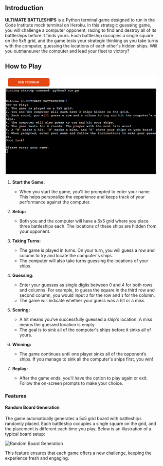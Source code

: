 ## Introduction

**ULTIMATE BATTLESHIPS** is a Python terminal game designed to run in the Code Institute mock terminal on Heroku. In this strategic guessing game, you will challenge a computer opponent, racing to find and destroy all of its battleships before it finds yours. Each battleship occupies a single square on the 5x5 grid, and the game tests your strategic thinking as you take turns with the computer, guessing the locations of each other's hidden ships. Will you outmaneuver the computer and lead your fleet to victory?

## How to Play

![Start Game Description](./images/start-game.png)

1. **Start the Game:**
   - When you start the game, you'll be prompted to enter your name. This helps personalize the experience and keeps track of your performance against the computer.

2. **Setup:**
   - Both you and the computer will have a 5x5 grid where you place three battleships each. The locations of these ships are hidden from your opponent.

3. **Taking Turns:**
   - The game is played in turns. On your turn, you will guess a row and column to try and locate the computer's ships.
   - The computer will also take turns guessing the locations of your ships.

4. **Guessing:**
   - Enter your guesses as single digits between 0 and 4 for both rows and columns. For example, to guess the square in the third row and second column, you would input `2` for the row and `1` for the column.
   - The game will indicate whether your guess was a hit or a miss.

5. **Scoring:**
   - A hit means you’ve successfully guessed a ship's location. A miss means the guessed location is empty.
   - The goal is to sink all of the computer's ships before it sinks all of yours.

6. **Winning:**
   - The game continues until one player sinks all of the opponent’s ships. If you manage to sink all the computer's ships first, you win!

7. **Replay:**
   - After the game ends, you’ll have the option to play again or exit. Follow the on-screen prompts to make your choice.

### Features

#### Random Board Generation

The game automatically generates a 5x5 grid board with battleships randomly placed. Each battleship occupies a single square on the grid, and the placement is different each time you play. Below is an illustration of a typical board setup:

![Random Board Generation](./images/random_board.png)

This feature ensures that each game offers a new challenge, keeping the experience fresh and engaging.



                                                                                                                                                                                              
                                                                                                                                                                                              
                                                                                                                                                                                              
                                                                                                                                                                                              
                                                                                                                                                                                              
                                                                                                                                                                                              
                                                                                                                                                                                              
                                                                                                                                                                                              
                                                                                                                                                                                              
                                                                                                                                                                                              
                                                                                                                                                                                              
                                                                                                                                                                                              
                                                                                                                                                                                              
                                                                                                                                                                                              
                                                                                                                                                                                              
